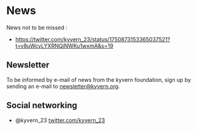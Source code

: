 # News
News not to be missed :
- https://twitter.com/kyvern_23/status/1750873153365037521?t=v8uWcyLYXRNQjNWKu1wxmA&s=19
## Newsletter
To be informed by e-mail of news from the kyvern foundation, sign up by sending an e-mail to newsletter@kyvern.org.
## Social networking
- @kyvern_23 [twitter.com/kyvern_23](https://twitter.com/kyvern_23)
